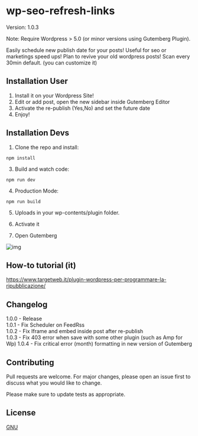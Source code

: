 # wp-seo-refresh-links
Version: 1.0.3

Note: Require Wordpress > 5.0 (or minor versions using Gutemberg Plugin).

Easily schedule new publish date for your posts! Useful for seo or marketings speed ups!
Plan to revive your old wordpress posts!
Scan every 30min default. (you can customize it)

## Installation User

1. Install it on your Wordpress Site!
2. Edit or add post, open the new sidebar inside Gutemberg Editor
3. Activate the re-publish (Yes,No) and set the future date
4. Enjoy!

## Installation Devs

1. Clone the repo and install:

```npm
npm install  
```
3. Build and watch code:

```npm
npm run dev
```

4. Production Mode:
```npm
npm run build
```

5. Uploads in your wp-contents/plugin folder.

6. Activate it

7. Open Gutemberg 

![img](https://riccardomel.com/github/screenshots/wp-seo-refresh-link.png)

## How-to tutorial (it)
https://www.targetweb.it/plugin-wordpress-per-programmare-la-ripubblicazione/

## Changelog
1.0.0 - Release  
1.0.1 - Fix Scheduler on FeedRss  
1.0.2 - Fix Iframe and embed inside post after re-publish  
1.0.3 - Fix 403 error when save with some other plugin (such as Amp for Wp) 
1.0.4 - Fix critical error (month) formatting in new version of Gutemberg 

## Contributing
Pull requests are welcome. For major changes, please open an issue first to discuss what you would like to change.

Please make sure to update tests as appropriate.

## License
[GNU](https://choosealicense.com/licenses/agpl-3.0/)